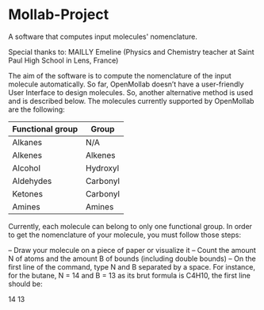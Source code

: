 # Mollab-Project
A software that computes input molecules' nomenclature.

Special thanks to: MAILLY Emeline (Physics and Chemistry teacher at Saint Paul High School in Lens, France)

The aim of the software is to compute the nomenclature of the input molecule automatically.
So far, OpenMollab doesn’t have a user-friendly User Interface to design molecules. So, another alternative method is used and is described below. The molecules currently supported by OpenMollab are the following:

Functional group |	Group
--- | ---
Alkanes	| N/A
Alkenes |	Alkenes
Alcohol |	Hydroxyl
Aldehydes |	Carbonyl
Ketones |	Carbonyl
Amines | Amines

Currently, each molecule can belong to only one functional group.
In order to get the nomenclature of your molecule, you must follow those steps:

–	Draw your molecule on a piece of paper or visualize it
–	Count the amount N of atoms and the amount B of bounds (including double bounds)
–	On the first line of the command, type N and B separated by a space. For instance, for the butane, N = 14 and B = 13 as its brut formula is C4H10, the first line should be: 

14 13
